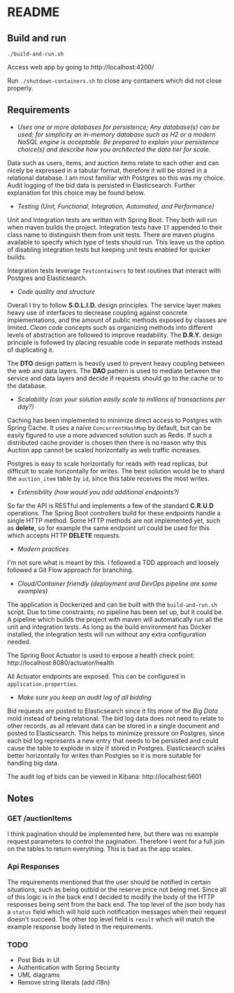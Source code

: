# README

## Build and run

`./build-and-run.sh`

Access web app by going to http://localhost:4200/

Run `./shutdown-containers.sh` to close any containers which did not close
properly.

## Requirements

* *Uses one or more databases for persistence; Any database(s) can be used; for simplicity an in-memory database such
  as H2 or a modern NoSQL engine is acceptable. Be prepared to explain your persistence choice(s) and describe how
  you architected the data tier for scale.*

Data such as users, items, and auction items relate to each other and can
nicely be expressed in a tabular format, therefore it will be stored in a
relational database. I am most familiar with Postgres so this was my choice.
Audit logging of the bid data is persisted in Elasticsearch. Further
explanation for this choice may be found below.

* *Testing (Unit, Functional, Integration, Automated, and Performance)* 

Unit and Integration tests are written with Spring Boot. They both will run
when maven builds the project. Integration tests have `IT` appended to their 
class name to distinguish them from unit tests. There are maven plugins 
available to specify which type of tests should run. This leave us the
option of disabling integration tests but keeping unit tests enabled for
quicker builds.

Integration tests leverage `Testcontainers` to test routines that interact
with Postgres and Elasticsearch.

* *Code quality and structure*

Overall I try to follow **S.O.L.I.D.** design principles. The service layer
makes heavy use of interfaces to decrease coupling against concrete
implementations, and the amount of public methods exposed by classes are
limited. *Clean code* concepts such as organizing methods into different
levels of abstraction are followed to improve readability. The **D.R.Y.** design
principle is followed by placing resuable code in separate methods instead
of duplicating it.

The **DTO** design pattern is heavily used to prevent heavy coupling between
the web and data layers. The **DAO** pattern is used to mediate between
the service and data layers and decide if requests should go to the cache
or to the database.

* *Scalability (can your solution easily scale to millions of 
transactions per day?)*

Caching has been implemented to minimize direct access to Postgres with 
Spring Cache. It uses a naive `ConcurrentHashMap` by default, but can be
easily figured to use a more advanced solution such as Redis. If such a
distributed cache provider is chosen then there is no reason why this Auction
app cannot be scaled horizontally as web traffic increases.

Postgres is easy to scale horizontally for reads with read replicas, but
difficult to scale horizontally for writes. The best solution would be to
shard the `auction_item` table by `id`, since this table receives the most
writes.

* *Extensibility (how would you add additional endpoints?)*

So far the API is RESTful and implements a few of the standard **C.R.U.D**
operations. The Spring Boot controllers build for these endpoints handle
a single HTTP method. Some HTTP methods are not implemented yet, such as 
**delete**, so for example the same endpoint url could be used for this 
which accepts HTTP **DELETE** requests.

* *Modern practices*

I'm not sure what is meant by this. I followed a TDD approach and loosely
followed a Git Flow approach for branching.

* *Cloud/Container friendly (deployment and DevOps pipeline are some examples)*

The application is Dockerized and can be built with the 
`build-and-run.sh` script. Due to time constraints, no pipeline has been
set up, but it could be. A pipeline which builds the project with maven
will automatically run all the unit and integration tests. As long as the
build environment has Docker installed, the integration tests will run
without any extra configuration needed.

The Spring Boot Actuator is used to expose a health check point:
http://localhost:8080/actuator/health

All Actuator endpoints are exposed. This can be configured in
`application.properties`.

* *Make sure you keep an audit log of all bidding*

Bid requests are posted to Elasticsearch since it fits more of the 
*Big Data* mold instead of being relational. The bid log data does not need to relate to other records, as
all relevant data can be stored in a single document and posted to
Elasticsearch. This helps to minimize pressure on Postgres, since each
bid log represents a new entry that needs to be persisted and could cause
the table to explode in size if stored in Postgres. Elasticsearch scales
better horizontally for writes than Postgres so it is more suitable for
handling big data.

The audit log of bids can be viewed in Kibana: http://localhost:5601

## Notes

### GET /auctionItems
I think pagination should be implemented here, but there was
no example request parameters to control the pagination. Therefore
I went for a full join on the tables to return everything. This is
bad as the app scales.

### Api Responses
The requirements mentioned that the user should be notified in certain
situations, such as being outbid or the reserve price not being met.
Since all of this logic is in the back end I decided to modify the
body of the HTTP responses being sent from the back end. The top level
of the json body has a `status` field which will hold such notification
messages when their request doesn't succeed. The other top level field
is `result` which will match the example response body listed in the
requirements.

### TODO
* Post Bids in UI
* Authentication with Spring Security
* UML diagrams
* Remove string literals (add i18n)